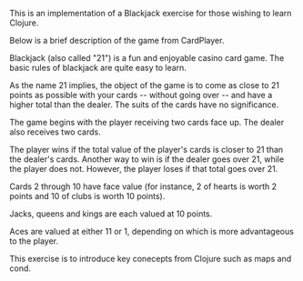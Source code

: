 This is an implementation of a Blackjack exercise for those wishing to learn Clojure.

Below is a brief description of the game from CardPlayer.


Blackjack (also called "21") is a fun and enjoyable casino card game. The basic rules of blackjack are quite easy to learn.

As the name 21 implies, the object of the game is to come as close to 21 points as possible with your cards -- without going over -- and have a higher total than the dealer.  The suits of the cards have no significance.

The game begins with the player receiving two cards face up. The dealer also receives two cards.

The player wins if the total value of the player's cards is closer to 21 than the dealer's cards. Another way to win is if the dealer goes over 21, while the player does not.  However, the player loses if that total goes over 21.

Cards 2 through 10 have face value (for instance, 2 of hearts is worth 2 points and 10 of clubs is worth 10 points).

Jacks, queens and kings are each valued at 10 points.

Aces are valued at either 11 or 1, depending on which is more advantageous to the player. 

This exercise is to introduce key conecepts from Clojure such as maps and cond.
